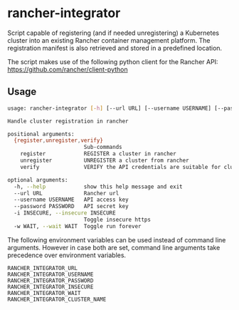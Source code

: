# rancher-integrator
Script capable of registering (and if needed unregistering) a Kubernetes cluster into an 
existing Rancher container management platform. The registration manifest is also retrieved and 
stored in a predefined location.

The script makes use of the following python client for the Rancher API:  
https://github.com/rancher/client-python


## Usage
```bash
usage: rancher-integrator [-h] [--url URL] [--username USERNAME] [--password PASSWORD] [-i INSECURE] [-w WAIT] {register,unregister,verify} ...

Handle cluster registration in rancher

positional arguments:
  {register,unregister,verify}
                        Sub-commands
    register            REGISTER a cluster in rancher
    unregister          UNREGISTER a cluster from rancher
    verify              VERIFY the API credentials are suitable for cluster management

optional arguments:
  -h, --help            show this help message and exit
  --url URL             Rancher url
  --username USERNAME   API access key
  --password PASSWORD   API secret key
  -i INSECURE, --insecure INSECURE
                        Toggle insecure https
  -w WAIT, --wait WAIT  Toggle run forever
```

The following environment variables can be used instead of command line arguments.
However in case both are set, command line arguments take precedence over environment variables.
```
RANCHER_INTEGRATOR_URL
RANCHER_INTEGRATOR_USERNAME
RANCHER_INTEGRATOR_PASSWORD
RANCHER_INTEGRATOR_INSECURE
RANCHER_INTEGRATOR_WAIT
RANCHER_INTEGRATOR_CLUSTER_NAME
```
